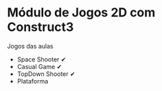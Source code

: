 # Módulo de Jogos 2D com Construct3
<p> Jogos das aulas </p>
<ul>
  <li>Space Shooter &#10004</li>
  <li>Casual Game &#10004</li>
  <li>TopDown Shooter &#10004</li>
  <li>Plataforma</li>
</ul>

